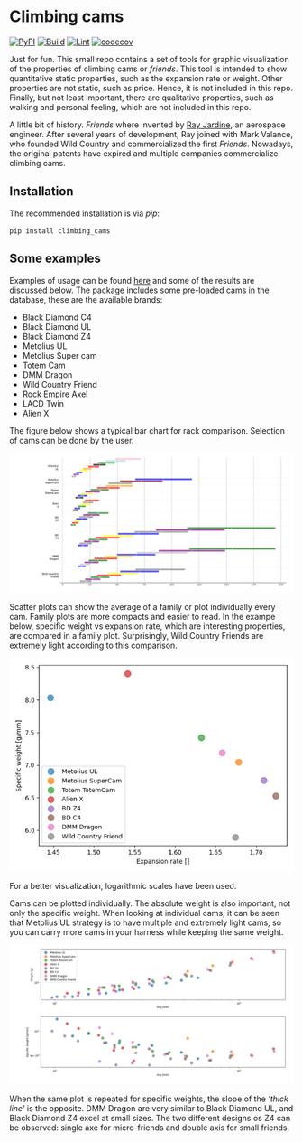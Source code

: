 # Climbing cams

[![PyPI](https://badge.fury.io/py/climbing-cams.svg)](https://pypi.org/project/climbing-cams/)
[![Build](https://github.com/miguelmaso/climbing_cams/actions/workflows/python-package.yml/badge.svg?style=flat-square)](https://github.com/miguelmaso/climbing_cams/actions/workflows/python-package.yml)
[![Lint](https://github.com/miguelmaso/climbing_cams/actions/workflows/python-lint.yml/badge.svg)](https://github.com/miguelmaso/climbing_cams/actions/workflows/python-lint.yml)
[![codecov](https://codecov.io/gh/miguelmaso/climbing_cams/branch/main/graph/badge.svg)](https://app.codecov.io/gh/miguelmaso/climbing_cams/tree/main/src/climbing_cams)

Just for fun. This small repo contains a set of tools for graphic visualization of the properties of climbing cams or *friends*.
This tool is intended to show quantitative static properties, such as the expansion rate or weight. Other properties are not static, such as price. Hence, it is not included in this repo. Finally, but not least important, there are qualitative properties, such as walking and personal feeling, which are not included in this repo.

A little bit of history. *Friends* where invented by [Ray Jardine](https://www.rayjardine.com/Home/index.php), an aerospace engineer. After several years of development, Ray joined with Mark Valance, who founded Wild Country and commercialized the first *Friends*. Nowadays, the original patents have expired and multiple companies commercialize climbing cams.

## Installation

The recommended installation is via _pip_:
```
pip install climbing_cams
```

## Some examples

Examples of usage can be found [here](https://github.com/miguelmaso/climbing_cams/tree/main/examples) and some of the results are discussed below. The package includes some pre-loaded cams in the database, these are the available brands:
- Black Diamond C4
- Black Diamond UL
- Black Diamond Z4
- Metolius UL
- Metolius Super cam
- Totem Cam
- DMM Dragon
- Wild Country Friend
- Rock Empire Axel
- LACD Twin
- Alien X

The figure below shows a typical bar chart for rack comparison. Selection of cams can be done by the user.

![Expansion range bar chart](https://github.com/miguelmaso/climbing_cams/raw/main/doc/climbing_cams_bar_chart.png)

Scatter plots can show the average of a family or plot individually every cam. Family plots are more compacts and easier to read. In the exampe below, specific weight vs expansion rate, which are interesting properties, are compared in a family plot. Surprisingly, Wild Country Friends are extremely light according to this comparison.

![Expansion rate vs specific weight](https://github.com/miguelmaso/climbing_cams/raw/main/doc/expansion_rate_families.png)

For a better visualization, logarithmic scales have been used.

Cams can be plotted individually. The absolute weight is also important, not only the specific weight. When looking at individual cams, it can be seen that Metolius UL strategy is to have multiple and extremely light cams, so you can carry more cams in your harness while keeping the same weight.

![Expansion rates vs weight](https://github.com/miguelmaso/climbing_cams/raw/main/doc/expansion_rate_individual.png)

When the same plot is repeated for specific weights, the slope of the _'thick line'_ is the opposite. DMM Dragon are very similar to Black Diamond UL, and Black Diamond Z4 excel at small sizes. The two different designs os Z4 can be observed: single axe for micro-friends and double axis for small friends.
